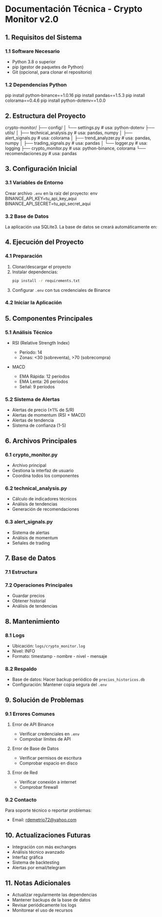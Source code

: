 # Documentación Técnica - Crypto Monitor v2.0

## 1. Requisitos del Sistema

### 1.1 Software Necesario
- Python 3.8 o superior
- pip (gestor de paquetes de Python)
- Git (opcional, para clonar el repositorio)

### 1.2 Dependencias Python

pip install python-binance==1.0.16
pip install pandas==1.5.3
pip install colorama==0.4.6
pip install python-dotenv==1.0.0


## 2. Estructura del Proyecto

crypto-monitor/
├── config/
│   └── settings.py         # usa: python-dotenv
├── utils/
│   ├── technical_analysis.py  # usa: pandas, numpy
│   ├── alert_signals.py    # usa: colorama
│   ├── trend_analyzer.py   # usa: pandas, numpy
│   ├── trading_signals.py  # usa: pandas
│   └── logger.py          # usa: logging
├── crypto_monitor.py      # usa: python-binance, colorama
└── recomendaciones.py     # usa: pandas

## 3. Configuración Inicial

### 3.1 Variables de Entorno
Crear archivo `.env` en la raíz del proyecto:
env
BINANCE_API_KEY=tu_api_key_aqui
BINANCE_API_SECRET=tu_api_secret_aqui


### 3.2 Base de Datos
La aplicación usa SQLite3. La base de datos se creará automáticamente en:

## 4. Ejecución del Proyecto

### 4.1 Preparación
1. Clonar/descargar el proyecto
2. Instalar dependencias:
   ```bash
   pip install -r requirements.txt
   ```
3. Configurar `.env` con tus credenciales de Binance

### 4.2 Iniciar la Aplicación



## 5. Componentes Principales

### 5.1 Análisis Técnico
- RSI (Relative Strength Index)
  - Período: 14
  - Zonas: <30 (sobreventa), >70 (sobrecompra)

- MACD
  - EMA Rápida: 12 períodos
  - EMA Lenta: 26 períodos
  - Señal: 9 períodos

### 5.2 Sistema de Alertas
- Alertas de precio (±1% de S/R)
- Alertas de momentum (RSI + MACD)
- Alertas de tendencia
- Sistema de confianza (1-5)

## 6. Archivos Principales

### 6.1 crypto_monitor.py
- Archivo principal
- Gestiona la interfaz de usuario
- Coordina todos los componentes

### 6.2 technical_analysis.py
- Cálculo de indicadores técnicos
- Análisis de tendencias
- Generación de recomendaciones

### 6.3 alert_signals.py
- Sistema de alertas
- Análisis de momentum
- Señales de trading

## 7. Base de Datos

### 7.1 Estructura


### 7.2 Operaciones Principales
- Guardar precios
- Obtener historial
- Análisis de tendencias

## 8. Mantenimiento

### 8.1 Logs
- Ubicación: `logs/crypto_monitor.log`
- Nivel: INFO
- Formato: timestamp - nombre - nivel - mensaje

### 8.2 Respaldo
- Base de datos: Hacer backup periódico de `precios_historicos.db`
- Configuración: Mantener copia segura del `.env`

## 9. Solución de Problemas

### 9.1 Errores Comunes
1. Error de API Binance
   - Verificar credenciales en `.env`
   - Comprobar límites de API

2. Error de Base de Datos
   - Verificar permisos de escritura
   - Comprobar espacio en disco

3. Error de Red
   - Verificar conexión a internet
   - Comprobar firewall

### 9.2 Contacto
Para soporte técnico o reportar problemas:
- Email: rdemetrio72@yahoo.com

## 10. Actualizaciones Futuras
- Integración con más exchanges
- Análisis técnico avanzado
- Interfaz gráfica
- Sistema de backtesting
- Alertas por email/telegram

## 11. Notas Adicionales
- Actualizar regularmente las dependencias
- Mantener backups de la base de datos
- Revisar periódicamente los logs
- Monitorear el uso de recursos